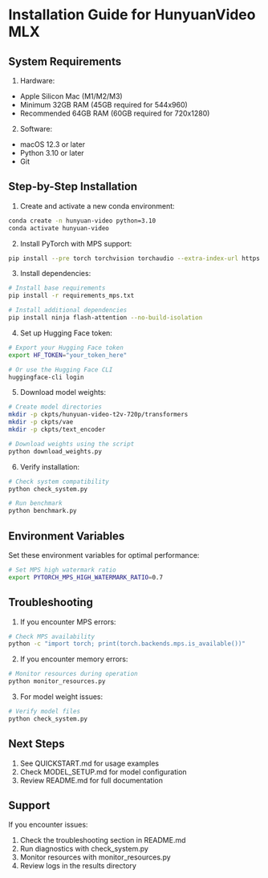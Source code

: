 # Installation Guide for HunyuanVideo MLX

## System Requirements

1. Hardware:
- Apple Silicon Mac (M1/M2/M3)
- Minimum 32GB RAM (45GB required for 544x960)
- Recommended 64GB RAM (60GB required for 720x1280)

2. Software:
- macOS 12.3 or later
- Python 3.10 or later
- Git

## Step-by-Step Installation

1. Create and activate a new conda environment:
```bash
conda create -n hunyuan-video python=3.10
conda activate hunyuan-video
```

2. Install PyTorch with MPS support:
```bash
pip install --pre torch torchvision torchaudio --extra-index-url https://download.pytorch.org/whl/nightly/cpu
```

3. Install dependencies:
```bash
# Install base requirements
pip install -r requirements_mps.txt

# Install additional dependencies
pip install ninja flash-attention --no-build-isolation
```

4. Set up Hugging Face token:
```bash
# Export your Hugging Face token
export HF_TOKEN="your_token_here"

# Or use the Hugging Face CLI
huggingface-cli login
```

5. Download model weights:
```bash
# Create model directories
mkdir -p ckpts/hunyuan-video-t2v-720p/transformers
mkdir -p ckpts/vae
mkdir -p ckpts/text_encoder

# Download weights using the script
python download_weights.py
```

6. Verify installation:
```bash
# Check system compatibility
python check_system.py

# Run benchmark
python benchmark.py
```

## Environment Variables

Set these environment variables for optimal performance:

```bash
# Set MPS high watermark ratio
export PYTORCH_MPS_HIGH_WATERMARK_RATIO=0.7
```

## Troubleshooting

1. If you encounter MPS errors:
```bash
# Check MPS availability
python -c "import torch; print(torch.backends.mps.is_available())"
```

2. If you encounter memory errors:
```bash
# Monitor resources during operation
python monitor_resources.py
```

3. For model weight issues:
```bash
# Verify model files
python check_system.py
```

## Next Steps

1. See QUICKSTART.md for usage examples
2. Check MODEL_SETUP.md for model configuration
3. Review README.md for full documentation

## Support

If you encounter issues:
1. Check the troubleshooting section in README.md
2. Run diagnostics with check_system.py
3. Monitor resources with monitor_resources.py
4. Review logs in the results directory
